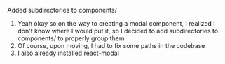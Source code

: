 Added subdirectories to components/
1. Yeah okay so on the way to creating a modal component, I realized I don't know where I would put it, so I decided to add subdirectories to components/ to properly group them
2. Of course, upon moving, I had to fix some paths in the codebase
3. I also already installed react-modal